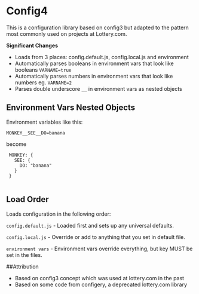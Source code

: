# Config4

This is a configuration library based on config3 but adapted to the pattern most commonly used on projects at Lottery.com. 

**Significant Changes**

- Loads from 3 places:  config.default.js, config.local.js and environment
- Automatically parses booleans in environment vars that look like booleans `VARNAME=true`
- Automatically parses numbers in environment vars that look like numbers eg. `VARNAME=2`
- Parses double underscore `__` in environment vars as nested objects

## Environment Vars Nested Objects

Environment variables like this: 

 ```
 MONKEY__SEE__DO=banana
``` 

become

``` 
 MONKEY: {
   SEE: {
     DO: "banana" 
   }
 }
    
```


## Load Order

Loads configuration in the following order:

`config.default.js` -  Loaded first and sets up any universal defaults.

`config.local.js` - Override or add to anything that you set in default file.

`environment vars` - Environment vars override everything, but key MUST be set in the files.

##Attribution

- Based on config3 concept which was used at lottery.com in the past
- Based on some code from configery, a deprecated lottery.com library

